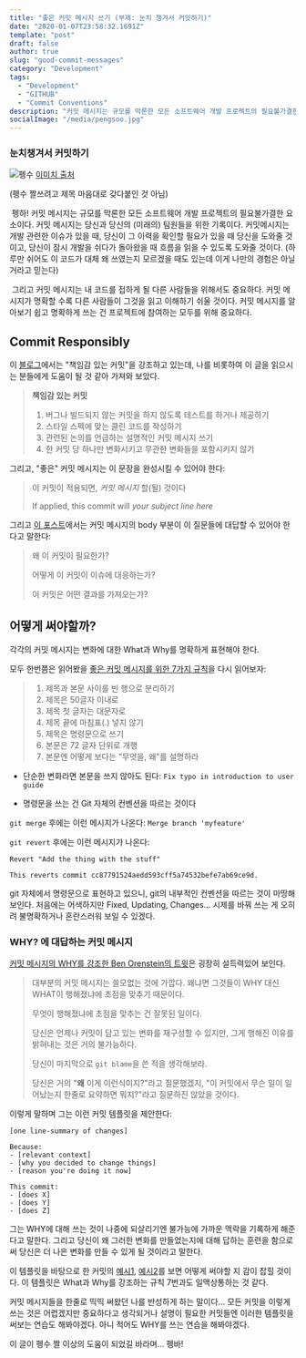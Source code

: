 ```yaml
---
title: "좋은 커밋 메시지 쓰기 (부제: 눈치 챙겨서 커밋하기)"
date: "2020-01-07T23:58:32.1691Z"
template: "post"
draft: false
author: true
slug: "good-commit-messages"
category: "Development"
tags:
  - "Development"
  - "GITHUB"
  - "Commit Conventions"
description: "커밋 메시지는 규모를 막론한 모든 소프트웨어 개발 프로젝트의 필요불가결한 요소이다. 커밋 메시지는 당신과 당신의 (미래의) 팀원들을 위한 기록이다. 커밋메시지는 개발 관련한 이슈가 있을 때, 당신이 그 이력을 확인할 필요가 있을 때 당신을 도와줄 것이고, 당신이 잠시 개발을 쉬다가 돌아왔을 때..."
socialImage: "/media/pengsoo.jpg"
---
```

### 눈치챙겨서 커밋하기

![펭수](/media/pengsoo.jpg)
[이미치 출처](https://www.google.com/url?sa=i&rct=j&q=&esrc=s&source=images&cd=&ved=2ahUKEwiz64_I4PHmAhVwyIsBHcYXCgAQjRx6BAgBEAQ&url=https%3A%2F%2Fwoman.chosun.com%2Fmobile%2Fnews%2Fview.asp%3Fcate%3DC01%26mcate%3DM1001%26nNewsNumb%3D20191162238&psig=AOvVaw3HBnQzWJPhKbWt3HveePwe&ust=1578495613108047)

(펭수 짤쓰려고 제목 마음대로 갖다붙인 것 아님)

​	펭하! 커밋 메시지는 규모를 막론한 모든 소프트웨어 개발 프로젝트의 필요불가결한 요소이다. 커밋 메시지는 당신과 당신의 (미래의) 팀원들을 위한 기록이다. 커밋메시지는 개발 관련한 이슈가 있을 때, 당신이 그 이력을 확인할 필요가 있을 때 당신을 도와줄 것이고, 당신이 잠시 개발을 쉬다가 돌아왔을 때 흐름을 읽을 수 있도록 도와줄 것이다. (하루만 쉬어도 이 코드가 대체 왜 쓰였는지 모르겠을 때도 있는데 이게 나만의 경험은 아닐 거라고 믿는다)

​	그리고 커밋 메시지는 내 코드를 접하게 될 다른 사람들을 위해서도 중요하다. 커밋 메시지가 명확할 수록 다른 사람들이 그것을 읽고 이해하기 쉬울 것이다. 커밋 메시지를 알아보기 쉽고 명확하게 쓰는 건 프로젝트에 참여하는 모두를 위해 중요하다. 

## Commit Responsibly

이 [블로그](https://victoria.dev/blog/git-commit-practices-your-future-self-will-thank-you-for/)에서는 "책임감 있는 커밋"을 강조하고 있는데, 나를 비롯하여 이 글을 읽으시는 분들에게 도움이 될 것 같아 가져와 보았다. 

>  **책임감 있는 커밋**
>
> 1. 버그나 빌드되지 않는 커밋을 하지 않도록 테스트를 하거나 제공하기
> 2. 스타일 스펙에 맞는 클린 코드를 작성하기 
> 3. 관련된 논의를 언급하는 설명적인 커밋 메시지 쓰기
> 4. 한 커밋 당 하나만 변화시키고 무관한 변화들을 포함시키지 않기 

그리고, "좋은" 커밋 메시지는 이 문장을 완성시킬 수 있어야 한다:

> 이 커밋이 적용되면, *커밋 메시지* 할(될) 것이다
>
> If applied, this commit will *your subject line here*

그리고 [이 포스트](http://who-t.blogspot.com/2009/12/on-commit-messages.html)에서는 커밋 메시지의 body 부분이 이 질문들에 대답할 수 있어야 한다고 말한다:

> 왜 이 커밋이 필요한가?
>
> 어떻게 이 커밋이 이슈에 대응하는가?
>
> 이 커밋은 어떤 결과를 가져오는가? 

## 어떻게 써야할까?

각각의 커밋 메시지는 변화에 대한 What과 Why를 명확하게 표현해야 한다. 

모두 한번쯤은 읽어봤을 [좋은 커밋 메시지를 위한 7가지 규칙](https://chris.beams.io/posts/git-commit/#seven-rules)을 다시 읽어보자:

> 1. 제목과 본문 사이를 빈 행으로 분리하기 
> 2. 제목은 50글자 이내로 
> 3. 제목 첫 글자는 대문자로
> 4. 제목 끝에 마침표(.) 넣지 않기
> 5. 제목은 명령문으로 쓰기 
> 6. 본문은 72 글자 단위로 개행
> 7. 본문엔 어떻게 보다는 "무엇을, 왜"를 설명하라

- 단순한 변화라면 본문을 쓰지 않아도 된다: `Fix typo in introduction to user guide` 

- 명령문을 쓰는 건 Git 자체의 컨벤션을 따르는 것이다

`git merge` 후에는 이런 메시지가 나온다: `Merge branch 'myfeature'`

`git revert` 후에는 이런 메시지가 나온다:

```
Revert "Add the thing with the stuff"

This reverts commit cc87791524aedd593cff5a74532befe7ab69ce9d.
```

git 자체에서 명령문으로 표현하고 있으니, git의 내부적인 컨벤션을 따르는 것이 마땅해 보인다. 처음에는 어색하지만 Fixed, Updating, Changes… 시제를 바꿔 쓰는 게 오히려 불명확하거나 혼란스러워 보일 수 있겠다. 

### WHY? 에 대답하는 커밋 메시지 

[커밋 메시지의 WHY를 강조한 Ben Orenstein의 트윗](https://twitter.com/r00k/status/1175100703829909505)은 굉장히 설득력있어 보인다. 

> 대부분의 커밋 메시지는 쓸모없는 것에 가깝다. 왜냐면 그것들이 WHY 대신 WHAT이 행해졌냐에 초점을 맞추기 때문이다.
>
> 무엇이 행해졌냐에 초점을 맞추는 건 잘못된 일이다.
>
> 당신은 언제나 커밋이 담고 있는 변화를 재구성할 수 있지만, 그게 행해진 이유를 밝혀내는 것은 거의 불가능하다. 
>
> 당신이 마지막으로 `git blame`을 쓴 적을 생각해보라.
>
> 당신은 거의 "**왜** 이게 이런식이지?"라고 질문했겠지, "이 커밋에서 무슨 일이 일어났는지 한줄로 요약하면 뭐지?"라고 질문하진 않았을 것이다.

이렇게 말하며 그는 이런 커밋 템플릿을 제안한다: 

```
[one line-summary of changes]

Because:
- [relevant context]
- [why you decided to change things]
- [reason you're doing it now]

This commit:
- [does X]
- [does Y]
- [does Z]
```

그는 WHY에 대해 쓰는 것이 나중에 되살리기엔 불가능에 가까운 맥락을 기록하게 해준다고 말한다. 그리고 당신이 왜 그러한 변화를 만들었는지에 대해 답하는 훈련을 함으로써 당신은 더 나은 변화를 만들 수 있게 될 것이라고 말한다. 

이 템플릿을 바탕으로 한 커밋의 [예시1](https://github.com/thoughtbot/upcase/commit/31bc3cfd489c8df506545c4755b434517ea56eab), [예시2](https://github.com/thoughtbot/upcase/commit/c31973ad06bdd013fbea9a7d3d78d1f83d6bcf0c)를 보면 어떻게 써야할 지 감이 잡힐 것이다. 이 템플릿은 What과 Why를 강조하는 규칙 7번과도 일맥상통하는 것 같다. 

커밋 메시지들을 한줄로 띡띡 써왔던 나를 반성하게 하는 말이다… 모든 커밋을 이렇게 쓰는 것은 어렵겠지만 중요하다고 생각되거나 설명이 필요한 커밋들엔 이러한 템플릿을 써보는 연습도 해봐야겠다. 아니 적어도 WHY를 쓰는 연습을 해봐야겠다. 

이 글이 펭수 짤 이상의 도움이 되었길 바라며… 펭바! 